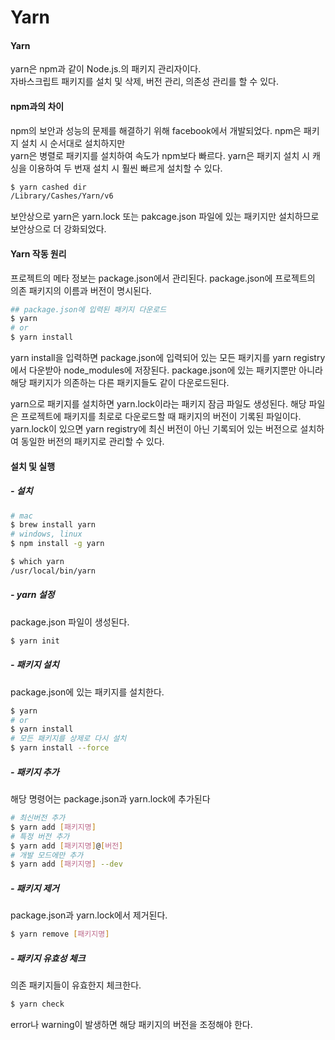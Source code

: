 # Yarn
#### Yarn
yarn은 npm과 같이 Node.js.의 패키지 관리자이다.  
자바스크립트 패키지를 설치 및 삭제, 버전 관리, 의존성 관리를 할 수 있다.

#### npm과의 차이
npm의 보안과 성능의 문제를 해결하기 위해 facebook에서 개발되었다.
npm은 패키지 설치 시 순서대로 설치하지만  
yarn은 병렬로 패키지를 설치하여 속도가 npm보다 빠르다.
yarn은 패키지 설치 시 캐싱을 이용하여 두 번재 설치 시 훨씬 빠르게 설치할 수 있다.
```bash
$ yarn cashed dir
/Library/Cashes/Yarn/v6
```

보안상으로 yarn은 yarn.lock 또는 pakcage.json 파일에 있는 패키지만 설치하므로 보안상으로 더 강화되었다.

#### Yarn 작동 원리
프로젝트의 메타 정보는 package.json에서 관리된다.
package.json에 프로젝트의 의존 패키지의 이름과 버전이 명시된다.
```bash
## package.json에 입력된 패키지 다운로드
$ yarn
# or
$ yarn install
```
yarn install을 입력하면 package.json에 입력되어 있는 모든 패키지를 yarn registry에서 다운받아 node_modules에 저장된다.
package.json에 있는 패키지뿐만 아니라 해당 패키지가 의존하는 다른 패키지들도 같이 다운로드된다.

yarn으로 패키지를 설치하면 yarn.lock이라는 패키지 잠금 파일도 생성된다.
해당 파일은 프로젝트에 패키지를 최로로 다운로드할 때 패키지의 버전이 기록된 파일이다.
yarn.lock이 있으면 yarn registry에 최신 버전이 아닌 기록되어 있는 버전으로 설치하여 동일한 버전의 패키지로 관리할 수 있다.

#### 설치 및 실행
##### - 설치
```bash
# mac
$ brew install yarn
# windows, linux
$ npm install -g yarn

$ which yarn
/usr/local/bin/yarn
```
##### - yarn 설정
package.json 파일이 생성된다.
```bash
$ yarn init
```

##### - 패키지 설치
package.json에 있는 패키지를 설치한다.
```bash
$ yarn
# or
$ yarn install
# 모든 패키지를 상제로 다시 설치
$ yarn install --force
```

##### - 패키지 추가
해당 명령어는 package.json과 yarn.lock에 추가된다
```bash
# 최신버전 추가
$ yarn add [패키지명]
# 특정 버전 추가
$ yarn add [패키지명]@[버전]
# 개발 모드에만 추가
$ yarn add [패키지명] --dev
```

##### - 패키지 제거
package.json과 yarn.lock에서 제거된다.
```bash
$ yarn remove [패키지명]
```

##### - 패키지 유효성 체크
의존 패키지들이 유효한지 체크한다.
```bash
$ yarn check
```
error나 warning이 발생하면 해당 패키지의 버전을 조정해야 한다.

